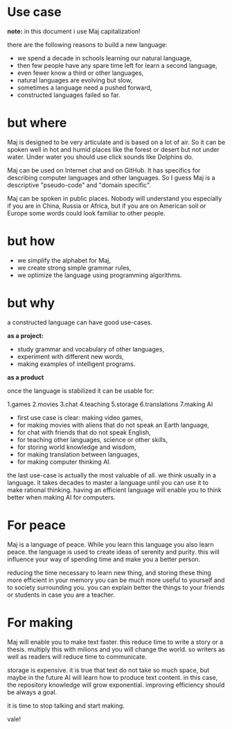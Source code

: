 # Use case

**note:** in this document i use Maj capitalization!

there are the following reasons to build a new language:

* we spend a decade in schools learning our natural language,
* then few people have any spare time left for learn a second language,
* even fewer know a third or other languages,
* natural languages are evolving but slow,
* sometimes a language need a pushed forward,
* constructed languages failed so far.

# but where

Maj is designed to be very articulate and is based on a lot of air. So it can be spoken well in hot and humid places like the forest or desert but not under water. Under water you should use click sounds like Dolphins do. 

Maj can be used on Internet chat and on GitHub. It has specifics for describing computer languages and other languages. So I guess Maj is a descriptive "pseudo-code" and "domain specific". 

Maj can be spoken in public places. Nobody will understand you especially if you are in China, Russia or Africa, but if you are on American soil or Europe some words could look familiar to other people.

# but how

* we simplify the alphabet for Maj,
* we create strong simple grammar rules,
* we optimize the language using programming algorithms.

# but why

a constructed language can have good use-cases.

**as a project:**

* study grammar and vocabulary of other languages,
* experiment with different new words,
* making examples of intelligent programs.

**as a product**

once the language is stabilized it can be usable for:

1.games 
2.movies
3.chat
4.teaching
5.storage
6.translations
7.making AI

* first use case is clear: making video games,
* for making movies with aliens that do not speak an Earth language,
* for chat with friends that do not speak English,
* for teaching other languages, science or other skills,
* for storing world knowledge and wisdom,
* for making translation between languages,
* for making computer thinking AI.

the last use-case is actually the most valuable of all. we think usually in a language. it takes decades to master a language until you can use it to make rational thinking. having an efficient language will enable you to think better when making AI for computers.

# For peace

Maj is a language of peace. While you learn this language you also learn peace. the language is used to create ideas of serenity and purity. this will influence your way of spending time and make you a better person.

reducing the time necessary to learn new thing, and storing these thing more efficient in your memory you can be much more useful to yourself and to society surrounding you. you can explain better the things to your friends or students in case you are a teacher.

# For making

Maj will enable you to make text faster. this reduce time to write a story or a thesis. multiply this with milions and you will change the world. so writers as well as readers will reduce time to communicate.

storage is expensive. it is true that text do not take so much space, but maybe in the future AI will learn how to produce text content. in this case, the repository knowledge will grow exponential. improving efficiency should be always a goal.

it is time to stop talking and start making.

vale!

